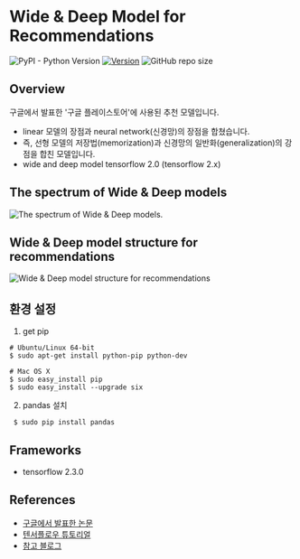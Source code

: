 # Wide & Deep Model for Recommendations
![PyPI - Python Version](https://img.shields.io/pypi/pyversions/scikit-daisy) [![Version](https://img.shields.io/badge/version-v1.0.0-orange)](https://github.com/HYEZ/Wide-and-Deep-tensorflow) ![GitHub repo size](https://img.shields.io/github/repo-size/HYEZ/Wide-and-Deep-tensorflow)


## Overview
구글에서 발표한 '구글 플레이스토어'에 사용된 추천 모델입니다.
- linear 모델의 장점과 neural network(신경망)의 장점을 합쳤습니다.
- 즉, 선형 모델의 저장법(memorization)과 신경망의 일반화(generalization)의 강점을 합친 모델입니다.
- wide and deep model tensorflow 2.0 (tensorflow 2.x)

## The spectrum of Wide & Deep models
![The spectrum of Wide & Deep models.](https://user-images.githubusercontent.com/21326503/92676863-7180dc80-f35d-11ea-904c-fb54545a756a.png)


## Wide & Deep model structure for recommendations
![Wide & Deep model structure for recommendations](https://user-images.githubusercontent.com/21326503/92676978-a725c580-f35d-11ea-9476-7425a00f2601.png)

## 환경 설정
1. get pip
```
# Ubuntu/Linux 64-bit
$ sudo apt-get install python-pip python-dev

# Mac OS X
$ sudo easy_install pip
$ sudo easy_install --upgrade six
```

2. pandas 설치
```
 $ sudo pip install pandas
```

## Frameworks
- tensorflow 2.3.0

## References
- [구글에서 발표한 논문](https://arxiv.org/pdf/1606.07792.pdf)
- [텐서플로우 튜토리얼](https://tensorflowkorea.gitbooks.io/tensorflow-kr/content/g3doc/tutorials/wide_and_deep/)
- [참고 블로그](https://bcho.tistory.com/tag/wide%20and%20deep%20model)
